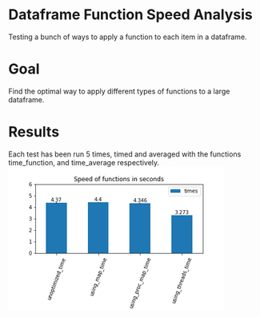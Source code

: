 # Dataframe Function Speed Analysis
Testing a bunch of ways to apply a function to each item in a dataframe.

# Goal
Find the optimal way to apply different types of functions to a large dataframe.

# Results
Each test has been run 5 times, timed and averaged with the functions time_function, and time_average respectively.
![out](./out.png)
